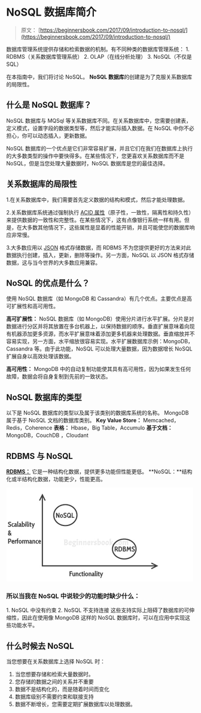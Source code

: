 # NoSQL 数据库简介

> 原文： [https://beginnersbook.com/2017/09/introduction-to-nosql/](https://beginnersbook.com/2017/09/introduction-to-nosql/)

数据库管理系统提供存储和检索数据的机制。有不同种类的数据库管理系统：
1\. RDBMS（关系数据库管理系统）
2\. OLAP（在线分析处理）
3\. NoSQL（不仅是 SQL）

在本指南中，我们将讨论 NoSQL。 **NoSQL 数据库**的创建是为了克服关系数据库的局限性。

## 什么是 NoSQL 数据库？

NoSQL 数据库与 MQSql 等关系数据库不同。在关系数据库中，您需要创建表，定义模式，设置字段的数据类型等，然后才能实际插入数据。在 NoSQL 中你不必担心，你可以动态插入，更新数据。

NoSQL 数据库的一个优点是它们非常容易扩展，并且它们在我们在数据库上执行的大多数类型的操作中要快得多。在某些情况下，您更喜欢关系数据库而不是 NoSQL，但是当您处理大量数据时，NoSQL 数据库是您的最佳选择。

## 关系数据库的局限性

1.在关系数据库中，我们需要首先定义数据的结构和模式，然后才能处理数据。

2.关系数据库系统通过强制执行 [ACID 属性](https://beginnersbook.com/2015/04/acid-properties-in-dbms/)（原子性，一致性，隔离性和持久性）来提供数据的一致性和完整性。在某些情况下，这有点像银行系统一样有用。但是，在大多数其他情况下，这些属性是显着的性能开销，并且可能使您的数据库响应非常慢。

3.大多数应用以 [JSON](https://beginnersbook.com/2015/04/json-tutorial/) 格式存储数据，而 RDBMS 不为您提供更好的方法来对此数据执行创建，插入，更新，删除等操作。另一方面，NoSQL 以 JSON 格式存储数据，这与当今世界的大多数应用兼容。

## NoSQL 的优点是什么？

使用 NoSQL 数据库（如 MongoDB 和 Cassandra）有几个优点。主要优点是高可扩展性和高可用性。

**高可扩展性：** NoSQL 数据库（如 MongoDB）使用分片进行水平扩展。分片是对数据进行分区并将其放置在多台机器上，以保持数据的顺序。垂直扩展意味着向现有机器添加更多资源，而水平扩展意味着添加更多机器来处理数据。垂直缩放并不容易实现，另一方面，水平缩放很容易实现。水平扩展数据库示例：MongoDB，Cassandra 等。由于此功能，NoSQL 可以处理大量数据，因为数据增长 NoSQL 扩展自身以高效处理该数据。

**高可用性：** MongoDB 中的自动复制功能使其具有高可用性，因为如果发生任何故障，数据会将自身复制到先前的一致状态。

## NoSQL 数据库的类型

以下是 NoSQL 数据库的类型以及属于该类别的数据库系统的名称。 MongoDB 属于基于 NoSQL 文档的数据库类别。
**Key Value Store：** Memcached，Redis，Coherence
**表格：** Hbase，Big Table，Accumulo
**基于文档：** MongoDB，CouchDB ，Cloudant

## RDBMS 与 NoSQL

**[RDBMS：](https://beginnersbook.com/2015/04/rdbms-concepts/)** 它是一种结构化数据，提供更多功能但性能更低。
**NoSQL：**结构化或半结构化数据，功能更少，性能更高。

![RDBMS NoSQL Comparison](img/32452f3f64b9550b6b6f8c9323969c28.jpg)

### 所以当我在 NoSQL 中说较少的功能时缺少什么：

1\. NoSQL 中没有约束
2\. NoSQL 不支持连接
这些支持实际上阻碍了数据库的可伸缩性，因此在使用像 MongoDB 这样的 NoSQL 数据库时，可以在应用中实现这些功能水平。

## 什么时候去 NoSQL

当您想要在关系数据库上选择 NoSQL 时：

1.  当您想要存储和检索大量数据时。
2.  您存储的数据之间的关系并不重要
3.  数据不是结构化的，而是随着时间而变化
4.  数据库级别不需要约束和联接支持
5.  数据不断增长，您需要定期扩展数据库以处理数据。